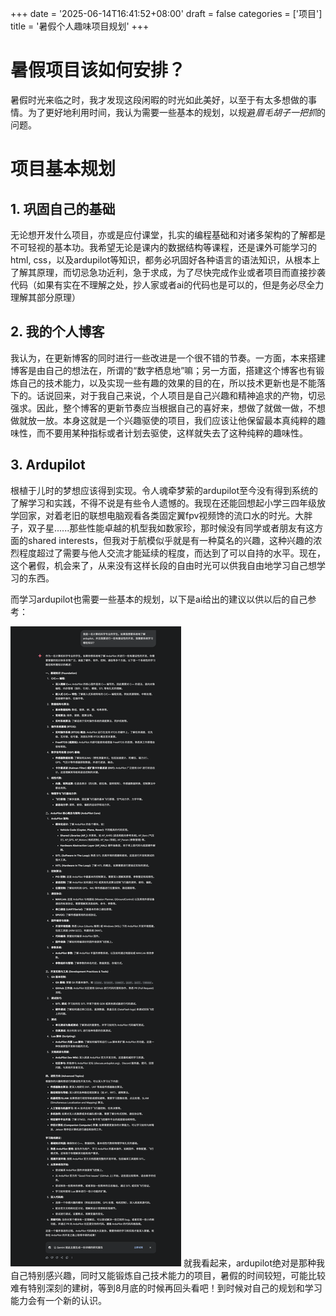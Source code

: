+++
date = '2025-06-14T16:41:52+08:00'
draft = false
categories = ['项目']
title = '暑假个人趣味项目规划'
+++
# 暑假项目该如何安排？
暑假时光来临之时，我才发现这段闲暇的时光如此美好，以至于有太多想做的事情。为了更好地利用时间，我认为需要一些基本的规划，以规避*眉毛胡子一把抓*的问题。

# 项目基本规划
## 1. 巩固自己的基础
无论想开发什么项目，亦或是应付课堂，扎实的编程基础和对诸多架构的了解都是不可轻视的基本功。我希望无论是课内的数据结构等课程，还是课外可能学习的html, css，以及ardupilot等知识，都务必巩固好各种语言的语法知识，从根本上了解其原理，而切忌急功近利，急于求成，为了尽快完成作业或者项目而直接抄袭代码（如果有实在不理解之处，抄人家或者ai的代码也是可以的，但是务必尽全力理解其部分原理）

## 2. 我的个人博客
我认为，在更新博客的同时进行一些改进是一个很不错的节奏。一方面，本来搭建博客是由自己的想法在，所谓的“数字栖息地”嘛；另一方面，搭建这个博客也有锻炼自己的技术能力，以及实现一些有趣的效果的目的在，所以技术更新也是不能落下的。话说回来，对于我自己来说，个人项目是自己兴趣和精神追求的产物，切忌强求。因此，整个博客的更新节奏应当根据自己的喜好来，想做了就做一做，不想做就放一放。本身这就是一个兴趣驱使的项目，我们应该让他保留最本真纯粹的趣味性，而不要用某种指标或者计划去驱使，这样就失去了这种纯粹的趣味性。

## 3. Ardupilot
根植于儿时的梦想应该得到实现。令人魂牵梦萦的ardupilot至今没有得到系统的了解学习和实践，不得不说是有些令人遗憾的。我现在还能回想起小学三四年级放学回家，对着老旧的联想电脑观看各类固定翼fpv视频馋的流口水的时光。大胖子，双子星......那些性能卓越的机型我如数家珍，那时候没有同学或者朋友有这方面的shared interests，但我对于航模似乎就是有一种莫名的兴趣，这种兴趣的浓烈程度超过了需要与他人交流才能延续的程度，而达到了可以自持的水平。现在，这个暑假，机会来了，从来没有这样长段的自由时光可以供我自由地学习自己想学习的东西。

而学习ardupilot也需要一些基本的规划，以下是ai给出的建议以供以后的自己参考：

![gemini给出的建议](ref1.png)
就我看起来，ardupilot绝对是那种我自己特别感兴趣，同时又能锻炼自己技术能力的项目，暑假的时间较短，可能比较难有特别深刻的建树，等到8月底的时候再回头看吧！到时候对自己的规划和学习能力会有一个新的认识。
